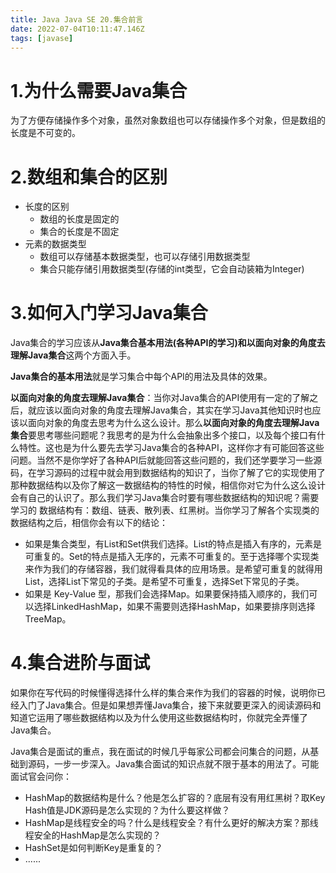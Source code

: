 ```yaml
---
title: Java Java SE 20.集合前言
date: 2022-07-04T10:11:47.146Z
tags: [javase]
---
```

# 1.为什么需要Java集合

为了方便存储操作多个对象，虽然对象数组也可以存储操作多个对象，但是数组的长度是不可变的。

# 2.数组和集合的区别

* 长度的区别
  * 数组的长度是固定的
  * 集合的长度是不固定
* 元素的数据类型
  * 数组可以存储基本数据类型，也可以存储引用数据类型
  * 集合只能存储引用数据类型(存储的int类型，它会自动装箱为Integer)

# 3.如何入门学习Java集合

Java集合的学习应该从**Java集合基本用法(各种API的学习)**和**以面向对象的角度去理解Java集合**这两个方面入手。

**Java集合的基本用法**就是学习集合中每个API的用法及具体的效果。

**以面向对象的角度去理解Java集合**：当你对Java集合的API使用有一定的了解之后，就应该以面向对象的角度去理解Java集合，其实在学习Java其他知识时也应该以面向对象的角度去思考为什么这么设计。那么**以面向对象的角度去理解Java集合**要思考哪些问题呢？我思考的是为什么会抽象出多个接口，以及每个接口有什么特性。这也是为什么要先去学习Java集合的各种API，这样你才有可能回答这些问题。当然不是你学好了各种API后就能回答这些问题的，我们还学要学习一些源码，在学习源码的过程中就会用到数据结构的知识了，当你了解了它的实现使用了那种数据结构以及你了解这一数据结构的特性的时候，相信你对它为什么这么设计会有自己的认识了。那么我们学习Java集合时要有哪些数据结构的知识呢？需要学习的 数据结构有：数组、链表、散列表、红黑树。当你学习了解各个实现类的数据结构之后，相信你会有以下的结论：

* 如果是集合类型，有List和Set供我们选择。List的特点是插⼊有序的，元素是可重复的。Set的特点是插⼊⽆序的，元素不可重复的。⾄于选择哪个实现类来作为我们的存储容器，我们就得看具体的应⽤场景。是希望可重复的就得⽤List，选择List下常⻅的⼦类。是希望不可重复，选择Set下常⻅的⼦类。
* 如果是 Key-Value 型，那我们会选择Map。如果要保持插⼊顺序的，我们可以选择LinkedHashMap，如果不需要则选择HashMap，如果要排序则选择TreeMap。

# 4.集合进阶与面试

如果你在写代码的时候懂得选择什么样的集合来作为我们的容器的时候，说明你已经入门了Java集合。但是如果想弄懂Java集合，接下来就要更深入的阅读源码和知道它运用了哪些数据结构以及为什么使用这些数据结构时，你就完全弄懂了Java集合。

Java集合是⾯试的重点，我在⾯试的时候⼏乎每家公司都会问集合的问题，从基础到源码，⼀步⼀步深⼊。Java集合⾯试的知识点就不限于基本的⽤法了。可能⾯试官会问你：

* HashMap的数据结构是什么？他是怎么扩容的？底层有没有⽤红⿊树？取Key Hash值是JDK源码是怎么实现的？为什么要这样做？
* HashMap是线程安全的吗？什么是线程安全？有什么更好的解决⽅案？那线程安全的HashMap是怎么实现的？
* HashSet是如何判断Key是重复的？
* ......